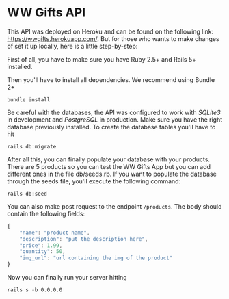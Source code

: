 # WW Gifts API

This API was deployed on Heroku and can be found on the following link:
https://wwgifts.herokuapp.com/. But for those who wants to make changes of set it up locally, here is a little step-by-step:

First of all, you have to make sure you have Ruby 2.5+ and Rails 5+ installed.

Then you'll have to install all dependencies. We recommend using Bundle 2+

`bundle install`

Be careful with the databases, the API was configured to work with *SQLite3* in development and *PostgreSQL* in production. Make sure you have the right database previously installed. To create the database tables you'll have to hit

`rails db:migrate`

After all this, you can finally populate your database with your products. There are 5 products so you can test the WW Gifts App but you can add different ones in the file db/seeds.rb. If you want to populate the database through the seeds file, you'll execute the following command: 

`rails db:seed`

You can also make post request to the endpoint <code>/products</code>. The body should contain the following fields:

```javascript
{
    "name": "product name",
    "description": "put the description here",
    "price": 1.99,
    "quantity": 50,
    "img_url": "url containing the img of the product"
}
```
Now you can finally run your server hitting

`rails s -b 0.0.0.0`

